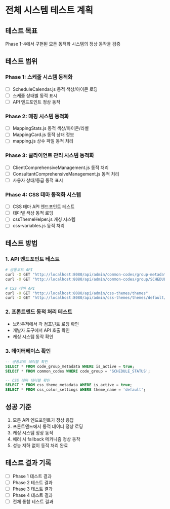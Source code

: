 # 전체 시스템 테스트 계획

## 테스트 목표
Phase 1-4에서 구현된 모든 동적화 시스템의 정상 동작을 검증

## 테스트 범위

### Phase 1: 스케줄 시스템 동적화
- [ ] ScheduleCalendar.js 동적 색상/아이콘 로딩
- [ ] 스케줄 상태별 동적 표시
- [ ] API 엔드포인트 정상 동작

### Phase 2: 매핑 시스템 동적화  
- [ ] MappingStats.js 동적 색상/아이콘/라벨
- [ ] MappingCard.js 동적 상태 정보
- [ ] mapping.js 상수 파일 동적 처리

### Phase 3: 클라이언트 관리 시스템 동적화
- [ ] ClientComprehensiveManagement.js 동적 처리
- [ ] ConsultantComprehensiveManagement.js 동적 처리
- [ ] 사용자 상태/등급 동적 표시

### Phase 4: CSS 테마 동적화 시스템
- [ ] CSS 테마 API 엔드포인트 테스트
- [ ] 테마별 색상 동적 로딩
- [ ] cssThemeHelper.js 캐싱 시스템
- [ ] css-variables.js 동적 처리

## 테스트 방법

### 1. API 엔드포인트 테스트
```bash
# 공통코드 API
curl -X GET "http://localhost:8080/api/admin/common-codes/group-metadata"
curl -X GET "http://localhost:8080/api/admin/common-codes/group/SCHEDULE_STATUS/display-options"

# CSS 테마 API  
curl -X GET "http://localhost:8080/api/admin/css-themes/themes"
curl -X GET "http://localhost:8080/api/admin/css-themes/themes/default/colors"
```

### 2. 프론트엔드 동적 처리 테스트
- 브라우저에서 각 컴포넌트 로딩 확인
- 개발자 도구에서 API 호출 확인
- 캐싱 시스템 동작 확인

### 3. 데이터베이스 확인
```sql
-- 공통코드 테이블 확인
SELECT * FROM code_group_metadata WHERE is_active = true;
SELECT * FROM common_codes WHERE code_group = 'SCHEDULE_STATUS';

-- CSS 테마 테이블 확인
SELECT * FROM css_theme_metadata WHERE is_active = true;
SELECT * FROM css_color_settings WHERE theme_name = 'default';
```

## 성공 기준
1. 모든 API 엔드포인트가 정상 응답
2. 프론트엔드에서 동적 데이터 정상 로딩
3. 캐싱 시스템 정상 동작
4. 에러 시 fallback 메커니즘 정상 동작
5. 성능 저하 없이 동적 처리 완료

## 테스트 결과 기록
- [ ] Phase 1 테스트 결과
- [ ] Phase 2 테스트 결과  
- [ ] Phase 3 테스트 결과
- [ ] Phase 4 테스트 결과
- [ ] 전체 통합 테스트 결과
